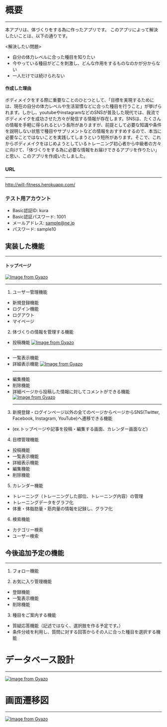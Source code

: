 # 概要
***
  本アプリは、体づくりをする為に作ったアプリです。
  このアプリによって解決したいことは、以下の通りです。

  <解決したい問題>
  - 自分の体力レベルに合った種目を知りたい
  - 今やっている種目がどこを刺激し、どんな作用をするものなのかが分からない
  - 一人だけでは続けられない

#### 作成した理由
  ボディメイクをする際に重要なことのひとつとして、「目標を実現するためには、現在の自分の体力レベルや生活習慣などに合った種目を行うこと」が挙げられます。しかし、youtubeやinstagramなどのSNSが普及した現代では、我流でボディメイクを成功させた方々が発信する情報が存在します。SNSは、たくさんの情報を手軽に得られるという長所がありますが、前提として必要な知識や条件を説明しない状態で種目やサプリメントなどの情報をおすすめするので、本当に必要なことではないことを実践してしまうという短所があります。そこで、これからボディメイクをはじめようとしているトレーニング初心者から中級者の方々に向けて、「体づくりをする為に必要な情報をお届けできるアプリを作りたい」と思い、このアプリを作成いたしました。

### URL
***
  http://will-fitness.herokuapp.com/

### テスト用アカウント

  - Basic認証ID: kura
  - Basic認証パスワード: 1001
  - メールアドレス: sample@ne.jp
  - パスワード: sample10

## 実装した機能
***
  #### トップページ
   [![Image from Gyazo](https://i.gyazo.com/32ab57bc619cce7dca8b24e71c66eec9.gif)](https://gyazo.com/32ab57bc619cce7dca8b24e71c66eec9)
  ***

  1. ユーザー管理機能
  - 新規登録機能
  - ログイン機能
  - ログアウト
  - マイページ

  2. 体づくりの情報を管理する機能
  - 投稿機能
    [![Image from Gyazo](https://i.gyazo.com/8b7f142dc0c0e6a24c5b3a260fdc12da.gif)](https://gyazo.com/8b7f142dc0c0e6a24c5b3a260fdc12da)
    ***
  - 一覧表示機能
  - 詳細表示機能
    [![Image from Gyazo](https://i.gyazo.com/13e946802f5ac7d36154c798330702ef.gif)](https://gyazo.com/13e946802f5ac7d36154c798330702ef)
    ***
  - 編集機能
  - 削除機能
  - 詳細ページから投稿した情報に対してコメントができる機能
    [![Image from Gyazo](https://i.gyazo.com/5cedb489cec62d9ab3f70fe66162ca8e.gif)](https://gyazo.com/5cedb489cec62d9ab3f70fe66162ca8e)
    ***

  3. 新規登録・ログインページ以外の全てのページからページからSNS(Twitter, Facebook, Instagram, YouTube)へ遷移できる機能
  - (ex.トップページや記事を投稿・編集する画面、カレンダー画面など)

  4. 目標管理機能
  - 投稿機能
  - 一覧表示機能
  - 詳細表示機能
  - 編集機能
  - 削除機能

  5. カレンダー機能
  - トレーニング（トレーニングした部位、トレーニング内容）の管理
  - トレーニングデータをグラフ化
  - 体重・体脂肪量・筋肉量の情報を記録し、グラフ化

  6. 検索機能
  - カテゴリー検索
  - ユーザー検索

## 今後追加予定の機能
***

  1. フォロー機能

  2. お気に入り管理機能
  - 登録機能
  - 一覧表示機能
  - 削除機能

  3. 種目をご案内する機能
  - 質疑応答機能（記述ではなく、選択肢を作る予定です。）
  - 条件分岐を利用し、質問に対する回答からその人に合った種目を選択する機能

# データベース設計
***

[![Image from Gyazo](https://i.gyazo.com/3bcedf1627be93e31c6d5d8019e2b059.png)](https://gyazo.com/3bcedf1627be93e31c6d5d8019e2b059)

# 画面遷移図
***

[![Image from Gyazo](https://i.gyazo.com/89a2d139b6d3458867484429aa7d19e9.png)](https://gyazo.com/89a2d139b6d3458867484429aa7d19e9)

